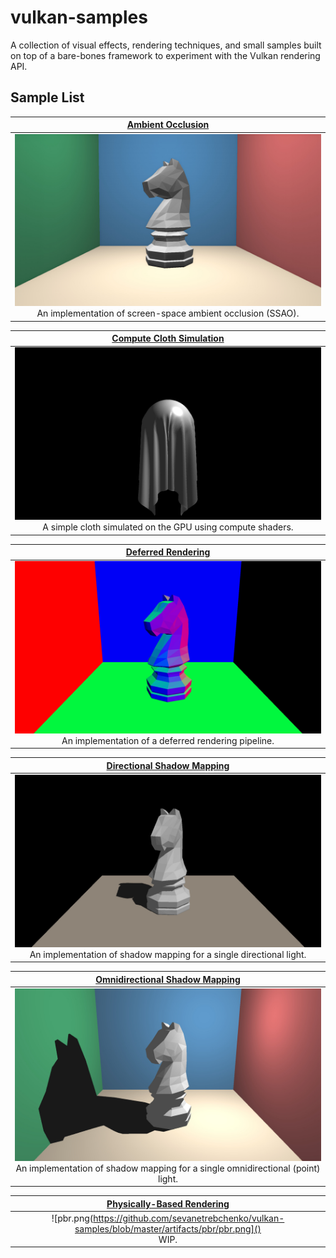 # vulkan-samples
A collection of visual effects, rendering techniques, and small samples built on top of a bare-bones framework to experiment with the Vulkan rendering API. 

## Sample List
|                                               [Ambient Occlusion](https://github.com/sevanetrebchenko/vulkan-samples/tree/master/projects/ambient_occlusion)                                                |
|:-----------------------------------------------------------------------------------------------------------------------------------------------------------------------------------------------------------:|
| ![ambient_occlusion.jpg](https://github.com/sevanetrebchenko/vulkan-samples/blob/master/artifacts/ambient_occlusion/ambient_occlusion.jpg) <br> An implementation of screen-space ambient occlusion (SSAO). |

|                                       [Compute Cloth Simulation](https://github.com/sevanetrebchenko/vulkan-samples/tree/master/projects/compute_cloth)                                        |
|:----------------------------------------------------------------------------------------------------------------------------------------------------------------------------------------------:|
| ![compute_cloth.jpg](https://github.com/sevanetrebchenko/vulkan-samples/blob/master/artifacts/compute_cloth/compute_cloth.jpg) <br> A simple cloth simulated on the GPU using compute shaders. |

|                                     [Deferred Rendering](https://github.com/sevanetrebchenko/vulkan-samples/tree/master/projects/deferred_rendering)                                      |
|:-----------------------------------------------------------------------------------------------------------------------------------------------------------------------------------------:|
| ![deferred_normals.jpg](https://github.com/sevanetrebchenko/vulkan-samples/blob/master/artifacts/deferred_rendering/normals.jpg) <br> An implementation of a deferred rendering pipeline. |

|                                                  [Directional Shadow Mapping](https://github.com/sevanetrebchenko/vulkan-samples/tree/master/projects/shadow_mapping)                                                  |
|:----------------------------------------------------------------------------------------------------------------------------------------------------------------------------------------------------------------------:|
| ![shadow_mapping.jpg](https://github.com/sevanetrebchenko/vulkan-samples/blob/master/artifacts/shadow_mapping/directional_shadow_mapping.jpg) <br> An implementation of shadow mapping for a single directional light. |

|                                                        [Omnidirectional Shadow Mapping](https://github.com/sevanetrebchenko/vulkan-samples/tree/master/projects/omnidirectional_shadow_mapping)                                                        |
|:------------------------------------------------------------------------------------------------------------------------------------------------------------------------------------------------------------------------------------------------------:|
| ![omnidirectional_shadow_mapping.jpg](https://github.com/sevanetrebchenko/vulkan-samples/blob/master/artifacts/omnidirectional_shadow_mapping/omnidirectional_shadow_mapping.jpg) <br> An implementation of shadow mapping for a single omnidirectional (point) light. |

|                                                        [Physically-Based Rendering]()                                                        |
|:------------------------------------------------------------------------------------------------------------------------------------------------------------------------------------------------------------------------------------------------------:|
| ![pbr.png(https://github.com/sevanetrebchenko/vulkan-samples/blob/master/artifacts/pbr/pbr.png]() <br> WIP. |
